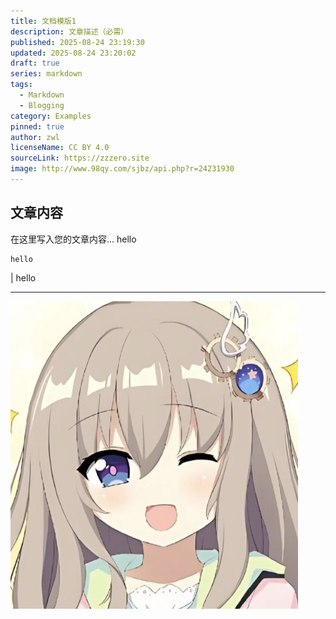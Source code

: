 ```yaml
---
title: 文档模版1
description: 文章描述（必需）
published: 2025-08-24 23:19:30
updated: 2025-08-24 23:20:02
draft: true
series: markdown
tags:
  - Markdown
  - Blogging
category: Examples
pinned: true
author: zwl
licenseName: CC BY 4.0
sourceLink: https://zzzero.site
image: http://www.98qy.com/sjbz/api.php?r=24231930
---
```



## 文章内容

在这里写入您的文章内容...
hello
```shell
hello
```

| hello

---

![文档图片](assets/Pasted%20image%2020250824232011.png)